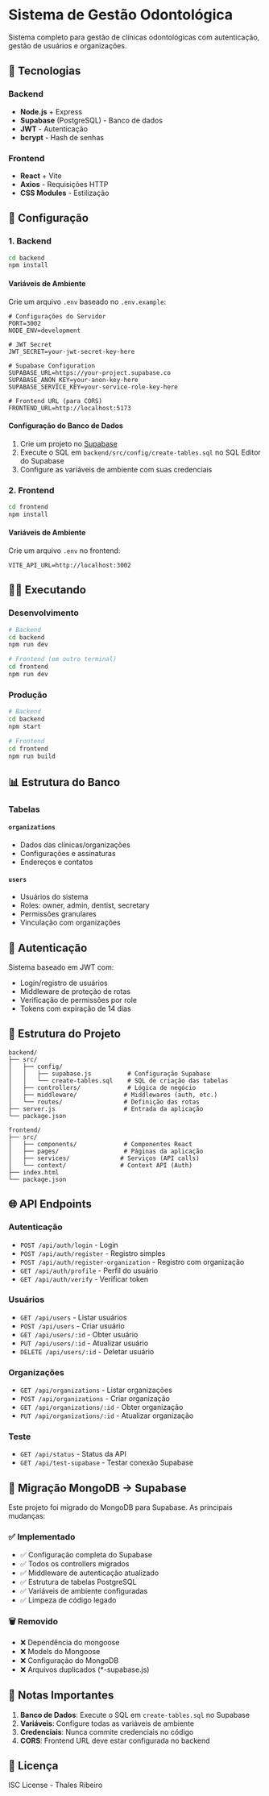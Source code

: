 # Sistema de Gestão Odontológica

Sistema completo para gestão de clínicas odontológicas com autenticação, gestão de usuários e organizações.

## 🔧 Tecnologias

### Backend
- **Node.js** + Express
- **Supabase** (PostgreSQL) - Banco de dados
- **JWT** - Autenticação
- **bcrypt** - Hash de senhas

### Frontend
- **React** + Vite
- **Axios** - Requisições HTTP
- **CSS Modules** - Estilização

## 🚀 Configuração

### 1. Backend

```bash
cd backend
npm install
```

#### Variáveis de Ambiente
Crie um arquivo `.env` baseado no `.env.example`:

```env
# Configurações do Servidor
PORT=3002
NODE_ENV=development

# JWT Secret
JWT_SECRET=your-jwt-secret-key-here

# Supabase Configuration
SUPABASE_URL=https://your-project.supabase.co
SUPABASE_ANON_KEY=your-anon-key-here
SUPABASE_SERVICE_KEY=your-service-role-key-here

# Frontend URL (para CORS)
FRONTEND_URL=http://localhost:5173
```

#### Configuração do Banco de Dados
1. Crie um projeto no [Supabase](https://supabase.com)
2. Execute o SQL em `backend/src/config/create-tables.sql` no SQL Editor do Supabase
3. Configure as variáveis de ambiente com suas credenciais

### 2. Frontend

```bash
cd frontend
npm install
```

#### Variáveis de Ambiente
Crie um arquivo `.env` no frontend:

```env
VITE_API_URL=http://localhost:3002
```

## 🏃‍♂️ Executando

### Desenvolvimento

```bash
# Backend
cd backend
npm run dev

# Frontend (em outro terminal)
cd frontend
npm run dev
```

### Produção

```bash
# Backend
cd backend
npm start

# Frontend
cd frontend
npm run build
```

## 📊 Estrutura do Banco

### Tabelas

#### `organizations`
- Dados das clínicas/organizações
- Configurações e assinaturas
- Endereços e contatos

#### `users`
- Usuários do sistema
- Roles: owner, admin, dentist, secretary
- Permissões granulares
- Vinculação com organizações

## 🔐 Autenticação

Sistema baseado em JWT com:
- Login/registro de usuários
- Middleware de proteção de rotas
- Verificação de permissões por role
- Tokens com expiração de 14 dias

## 📁 Estrutura do Projeto

```
backend/
├── src/
│   ├── config/
│   │   ├── supabase.js          # Configuração Supabase
│   │   └── create-tables.sql    # SQL de criação das tabelas
│   ├── controllers/             # Lógica de negócio
│   ├── middleware/             # Middlewares (auth, etc.)
│   └── routes/                 # Definição das rotas
├── server.js                   # Entrada da aplicação
└── package.json

frontend/
├── src/
│   ├── components/             # Componentes React
│   ├── pages/                  # Páginas da aplicação
│   ├── services/              # Serviços (API calls)
│   └── context/               # Context API (Auth)
├── index.html
└── package.json
```

## 🌐 API Endpoints

### Autenticação
- `POST /api/auth/login` - Login
- `POST /api/auth/register` - Registro simples
- `POST /api/auth/register-organization` - Registro com organização
- `GET /api/auth/profile` - Perfil do usuário
- `GET /api/auth/verify` - Verificar token

### Usuários
- `GET /api/users` - Listar usuários
- `POST /api/users` - Criar usuário
- `GET /api/users/:id` - Obter usuário
- `PUT /api/users/:id` - Atualizar usuário
- `DELETE /api/users/:id` - Deletar usuário

### Organizações
- `GET /api/organizations` - Listar organizações
- `POST /api/organizations` - Criar organização
- `GET /api/organizations/:id` - Obter organização
- `PUT /api/organizations/:id` - Atualizar organização

### Teste
- `GET /api/status` - Status da API
- `GET /api/test-supabase` - Testar conexão Supabase

## 🔄 Migração MongoDB → Supabase

Este projeto foi migrado do MongoDB para Supabase. As principais mudanças:

### ✅ Implementado
- ✅ Configuração completa do Supabase
- ✅ Todos os controllers migrados
- ✅ Middleware de autenticação atualizado
- ✅ Estrutura de tabelas PostgreSQL
- ✅ Variáveis de ambiente configuradas
- ✅ Limpeza de código legado

### 🗑️ Removido
- ❌ Dependência do mongoose
- ❌ Models do Mongoose
- ❌ Configuração do MongoDB
- ❌ Arquivos duplicados (*-supabase.js)

## 🚨 Notas Importantes

1. **Banco de Dados**: Execute o SQL em `create-tables.sql` no Supabase
2. **Variáveis**: Configure todas as variáveis de ambiente
3. **Credenciais**: Nunca commite credenciais no código
4. **CORS**: Frontend URL deve estar configurada no backend

## 📝 Licença

ISC License - Thales Ribeiro
